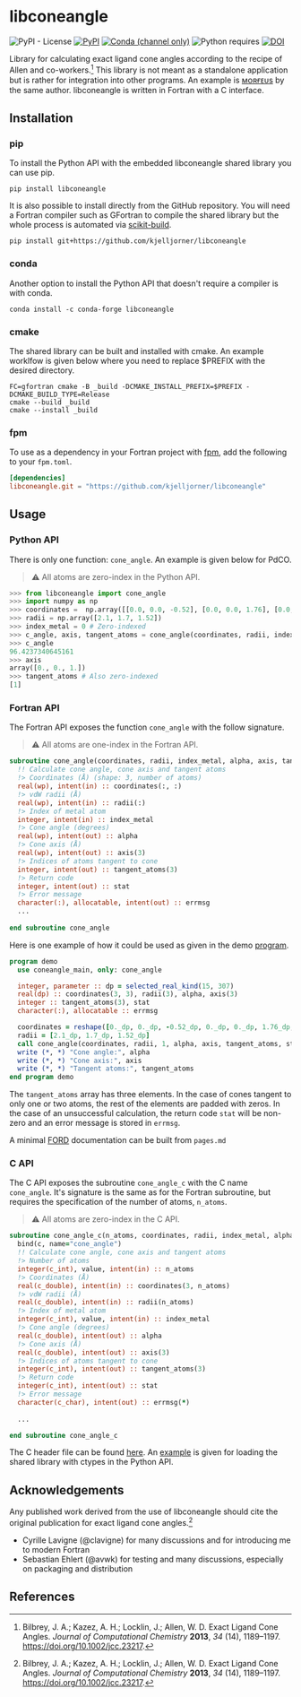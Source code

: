 # libconeangle

![PyPI - License](https://img.shields.io/pypi/l/libconeangle)
[![PyPI](https://img.shields.io/pypi/v/libconeangle)](https://pypi.org/project/libconeangle/)
[![Conda (channel only)](https://img.shields.io/conda/vn/conda-forge/libconeangle)](https://anaconda.org/conda-forge/libconeangle)
![Python requires](https://img.shields.io/badge/dynamic/json?query=info.requires_python&label=python&url=https%3A%2F%2Fpypi.org%2Fpypi%2Flibconeangle%2Fjson)
[![DOI](https://zenodo.org/badge/463367509.svg)](https://zenodo.org/badge/latestdoi/463367509)

Library for calculating exact ligand cone angles according to the recipe of Allen and co-workers.[^1] This library is not meant as a standalone application but is rather for integration into other programs. An example is [ᴍᴏʀғᴇᴜs](https://github.com/kjelljorner/morfeus) by the same author. libconeangle is written in Fortran with a C interface.

## Installation

### pip

To install the Python API with the embedded libconeangle shared library you can use pip.

```shell
pip install libconeangle
```

It is also possible to install directly from the GitHub repository.
You will need a Fortran compiler such as GFortran to compile the shared library but the whole process is automated via [scikit-build](https://github.com/scikit-build/scikit-build).

```shell
pip install git+https://github.com/kjelljorner/libconeangle
```

### conda

Another option to install the Python API that doesn't require a compiler is with conda.

```shell
conda install -c conda-forge libconeangle
```

### cmake

The shared library can be built and installed with cmake. An example worklfow is given below where you need to replace $PREFIX with the desired directory.

```shell
FC=gfortran cmake -B _build -DCMAKE_INSTALL_PREFIX=$PREFIX -DCMAKE_BUILD_TYPE=Release
cmake --build _build
cmake --install _build
```

### fpm

To use as a dependency in your Fortran project with [fpm](https://github.com/fortran-lang/fpm), add the following to your `fpm.toml`.

```toml
[dependencies]
libconeangle.git = "https://github.com/kjelljorner/libconeangle"
```

## Usage

### Python API

There is only one function: `cone_angle`. An example is given below for PdCO.

> ⚠️ All atoms are zero-index in the Python API.

```python
>>> from libconeangle import cone_angle
>>> import numpy as np
>>> coordinates =  np.array([[0.0, 0.0, -0.52], [0.0, 0.0, 1.76], [0.0, 0.0, 2.86]])
>>> radii = np.array([2.1, 1.7, 1.52])
>>> index_metal = 0 # Zero-indexed
>>> c_angle, axis, tangent_atoms = cone_angle(coordinates, radii, index_metal)
>>> c_angle
96.4237340645161
>>> axis
array([0., 0., 1.])
>>> tangent_atoms # Also zero-indexed
[1]
```

### Fortran API

The Fortran API exposes the function `cone_angle` with the follow signature.

> ⚠️ All atoms are one-index in the Fortran API.

```fortran
subroutine cone_angle(coordinates, radii, index_metal, alpha, axis, tangent_atoms, stat, errmsg)
  !! Calculate cone angle, cone axis and tangent atoms
  !> Coordinates (Å) (shape: 3, number of atoms)
  real(wp), intent(in) :: coordinates(:, :)
  !> vdW radii (Å)
  real(wp), intent(in) :: radii(:)
  !> Index of metal atom
  integer, intent(in) :: index_metal
  !> Cone angle (degrees)
  real(wp), intent(out) :: alpha
  !> Cone axis (Å)
  real(wp), intent(out) :: axis(3)
  !> Indices of atoms tangent to cone
  integer, intent(out) :: tangent_atoms(3)
  !> Return code
  integer, intent(out) :: stat
  !> Error message
  character(:), allocatable, intent(out) :: errmsg
  ...
  
end subroutine cone_angle
```

Here is one example of how it could be used as given in the demo [program](app/demo.f90).

```fortran
program demo
  use coneangle_main, only: cone_angle

  integer, parameter :: dp = selected_real_kind(15, 307)
  real(dp) :: coordinates(3, 3), radii(3), alpha, axis(3)
  integer :: tangent_atoms(3), stat
  character(:), allocatable :: errmsg

  coordinates = reshape([0._dp, 0._dp, -0.52_dp, 0._dp, 0._dp, 1.76_dp, 0._dp, 0._dp, 2.86_dp], [3, 3])
  radii = [2.1_dp, 1.7_dp, 1.52_dp]
  call cone_angle(coordinates, radii, 1, alpha, axis, tangent_atoms, stat, errmsg)
  write (*, *) "Cone angle:", alpha
  write (*, *) "Cone axis:", axis
  write (*, *) "Tangent atoms:", tangent_atoms
end program demo
```

The `tangent_atoms` array has three elements. In the case of cones tangent to only one or two atoms, the rest of the elements are padded with zeros. In the case of an unsuccessful calculation, the return code `stat` will be non-zero and an error message is stored in `errmsg`.

A minimal [FORD](https://github.com/Fortran-FOSS-Programmers/ford) documentation can be built from `pages.md`

### C API

The C API exposes the subroutine `cone_angle_c` with the C name `cone_angle`. It's signature is the same as for the Fortran subroutine, but requires the specification of the number of atoms, `n_atoms`. 

> ⚠️ All atoms are zero-index in the C API.

```fortran
subroutine cone_angle_c(n_atoms, coordinates, radii, index_metal, alpha, axis, tangent_atoms, stat, errmsg) &
  bind(c, name="cone_angle")
  !! Calculate cone angle, cone axis and tangent atoms
  !> Number of atoms
  integer(c_int), value, intent(in) :: n_atoms
  !> Coordinates (Å)
  real(c_double), intent(in) :: coordinates(3, n_atoms)
  !> vdW radii (Å)
  real(c_double), intent(in) :: radii(n_atoms)
  !> Index of metal atom
  integer(c_int), value, intent(in) :: index_metal
  !> Cone angle (degrees)
  real(c_double), intent(out) :: alpha
  !> Cone axis (Å)
  real(c_double), intent(out) :: axis(3)
  !> Indices of atoms tangent to cone
  integer(c_int), intent(out) :: tangent_atoms(3)
  !> Return code
  integer(c_int), intent(out) :: stat
  !> Error message
  character(c_char), intent(out) :: errmsg(*)
  
  ...

end subroutine cone_angle_c
```

The C header file can be found [here](include/cone_angle.h). An [example](libconeangle/lib.py) is given for loading the shared library with ctypes in the Python API.

## Acknowledgements

Any published work derived from the use of libconeangle should cite the original publication for exact ligand cone angles.[^1]

- Cyrille Lavigne (@clavigne) for many discussions and for introducing me to modern Fortran
- Sebastian Ehlert (@avwk) for testing and many discussions, especially on packaging and distribution

## References

[^1]: Bilbrey, J. A.; Kazez, A. H.; Locklin, J.; Allen, W. D. Exact Ligand Cone Angles. *Journal of Computational Chemistry* **2013**, *34* (14), 1189–1197. https://doi.org/10.1002/jcc.23217.

